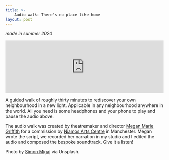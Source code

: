 ```yaml
---
title: >- 
    Audio walk: There's no place like home
layout: post
---
```

*made in summer 2020*

<iframe width="100%" height="166" scrolling="no" frameborder="no" allow="autoplay" src="https://w.soundcloud.com/player/?url=https%3A//api.soundcloud.com/tracks/917047522&color=%23645f54&auto_play=false&hide_related=true&show_comments=false&show_user=true&show_reposts=false&show_teaser=false"></iframe>


A guided walk of roughly thirty minutes to rediscover your own neighbourhood in a new light. Applicable in any neighbourhood anywhere in the world. All you need is some headphones and your phone to play and pause the audio above. 


The audio walk was created by theatremaker and director [Megan Marie Griffith](https://twitter.com/meganmegamegme) for a commission by [Niamos Arts Centre](https://niamos.co.uk/starvin-artist) in Manchester. Megan wrote the script, we recorded her narration in my studio and I edited the audio and composed the bespoke soundtrack. Give it a listen!


Photo by [Simon Migaj](https://unsplash.com/@simonmigaj) via Unsplash.
